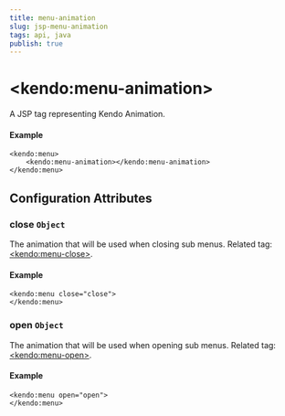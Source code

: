 ```yaml
---
title: menu-animation
slug: jsp-menu-animation
tags: api, java
publish: true
---
```


# \<kendo:menu-animation\>
A JSP tag representing Kendo Animation.

#### Example
    <kendo:menu>
        <kendo:menu-animation></kendo:menu-animation>
    </kendo:menu>


## Configuration Attributes


### close `Object`

The animation that will be used when closing sub menus. Related tag: [\<kendo:menu-close\>](#kendo-menu-close). 

#### Example
    <kendo:menu close="close">
    </kendo:menu>



### open `Object`

The animation that will be used when opening sub menus. Related tag: [\<kendo:menu-open\>](#kendo-menu-open). 

#### Example
    <kendo:menu open="open">
    </kendo:menu>


